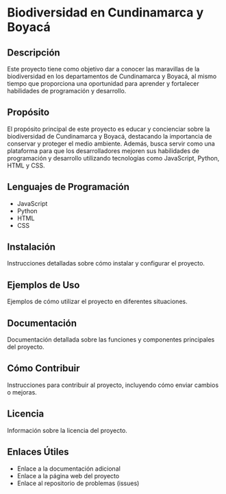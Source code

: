 # Biodiversidad en Cundinamarca y Boyacá

## Descripción

Este proyecto tiene como objetivo dar a conocer las maravillas de la biodiversidad en los departamentos de Cundinamarca y Boyacá, al mismo tiempo que proporciona una oportunidad para aprender y fortalecer habilidades de programación y desarrollo.

## Propósito

El propósito principal de este proyecto es educar y concienciar sobre la biodiversidad de Cundinamarca y Boyacá, destacando la importancia de conservar y proteger el medio ambiente. Además, busca servir como una plataforma para que los desarrolladores mejoren sus habilidades de programación y desarrollo utilizando tecnologías como JavaScript, Python, HTML y CSS.

## Lenguajes de Programación

- JavaScript
- Python
- HTML
- CSS

## Instalación

Instrucciones detalladas sobre cómo instalar y configurar el proyecto.

## Ejemplos de Uso

Ejemplos de cómo utilizar el proyecto en diferentes situaciones.

## Documentación

Documentación detallada sobre las funciones y componentes principales del proyecto.

## Cómo Contribuir

Instrucciones para contribuir al proyecto, incluyendo cómo enviar cambios o mejoras.

## Licencia

Información sobre la licencia del proyecto.

## Enlaces Útiles

- Enlace a la documentación adicional
- Enlace a la página web del proyecto
- Enlace al repositorio de problemas (issues)
